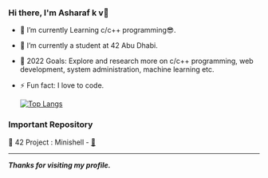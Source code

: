 ### Hi there, I'm Asharaf k v👋

  - 🌱 I’m currently Learning c/c++ programming😎.
  
  - 👯 I’m currently a student at 42 Abu Dhabi.
  
  - 🥅 2022 Goals: Explore and research more on c/c++ programming, web development, system administration, machine learning etc.

  - ⚡ Fun fact: I love to code.
  
    [![Top Langs](https://github-readme-stats.vercel.app/api/top-langs/?username=winash1618&langs_count=5&theme=algolia)](https://github.com/anuraghazra/github-readme-stats)

### Important Repository

💾 42 Project : Minishell - [🔗](https://github.com/winash1618/Minishell_Team)

---

***Thanks for visiting my profile.***
